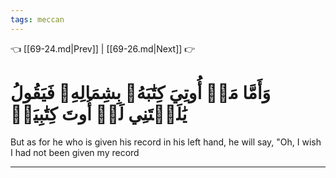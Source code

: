 ```yaml
---
tags: meccan
---
```


👈 [[69-24.md|Prev]] | [[69-26.md|Next]] 👉

# وَأَمَّا مَنۡ أُوتِيَ كِتَٰبَهُۥ بِشِمَالِهِۦ فَيَقُولُ يَٰلَيۡتَنِي لَمۡ أُوتَ كِتَٰبِيَهۡ

But as for he who is given his record in his left hand, he will say, "Oh, I wish I had not been given my record

---

